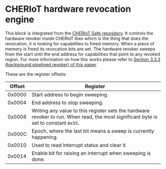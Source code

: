 # CHERIoT hardware revocation engine

This block is integrated from the [CHERIoT Safe repository](https://github.com/microsoft/cheriot-safe/blob/main/src/msft_cheri_subsystem/msftDvIp_mmreg.sv).
It controls the hardware revoker inside CHERIoT Ibex which is the thing that does the revocation, it is looking for capabilities to freed memory.
When a piece of memory is freed its revocation bits are set.
The hardware revoker sweeps from the start until the end address for capabilities that point to any revoked region.
For more information on how this works please refer to [Section 3.3.3 (background pipelined revoker) of this paper](https://cheriot.org/papers/2023-micro-cheriot-uarch.pdf).

These are the register offsets:

| Offset | Register |
|--------|----------|
| 0x0000 | Start address to begin sweeping.
| 0x0004 | End address to stop sweeping.
| 0x0008 | Writing any value to this register sets the hardware revoker to run. When read, the most significant byte is set to constant `0x55`.
| 0x000C | Epoch, where the last bit means a sweep is currently happening.
| 0x0010 | Used to read interrupt status and clear it.
| 0x0014 | Enable bit for raising an interrupt when sweeping is done.
